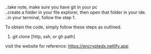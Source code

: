 ..take note, make sure you have git in your pc <br>
..create a folder in your file explorer, then open that folder in your ide. <br>
..in your terminal, follow the step 1. <br>

To obtain the code, simply follow these steps as outlined. <br>

1. git clone [http, ssh, or gh path]

visit the website for reference:
https://encryptedx.netlify.app




